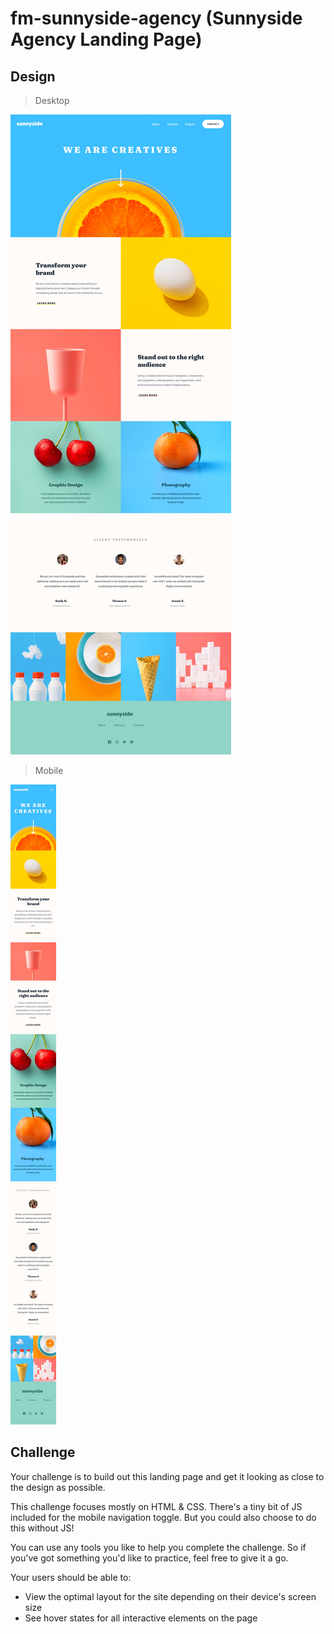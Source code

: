 # fm-sunnyside-agency (Sunnyside Agency Landing Page)

## Design

> Desktop

![Desktop Design](./design/desktop-design.jpg)

> Mobile

![Mobile Design](./design/mobile-design.jpg)

## Challenge

Your challenge is to build out this landing page and get it looking as close to the design as possible.

This challenge focuses mostly on HTML & CSS. There's a tiny bit of JS included for the mobile navigation toggle. But you could also choose to do this without JS!

You can use any tools you like to help you complete the challenge. So if you've got something you'd like to practice, feel free to give it a go.

Your users should be able to:

- View the optimal layout for the site depending on their device's screen size
- See hover states for all interactive elements on the page